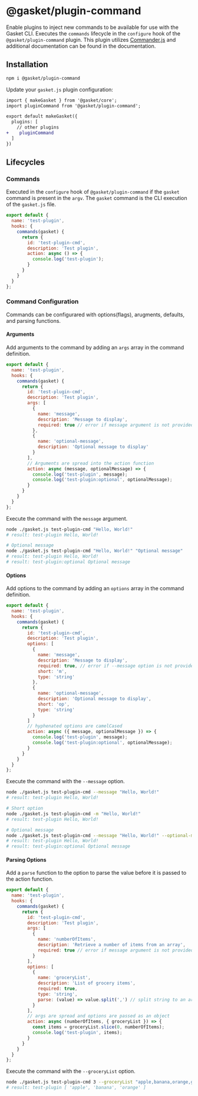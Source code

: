 # @gasket/plugin-command

Enable plugins to inject new commands to be available for use with the Gasket
CLI. Executes the `commands` lifecycle in the `configure` hook of the
`@gasket/plugin-command` plugin. This plugin utilizes [Commander.js] and additional documentation can be found in the documentation.

## Installation

```bash
npm i @gasket/plugin-command
```

Update your `gasket.js` plugin configuration:

```diff
import { makeGasket } from '@gasket/core';
import pluginCommand from '@gasket/plugin-command';

export default makeGasket({
  plugins: [
    // other plugins
+    pluginCommand
  ]
})
```

## Lifecycles

### Commands

Executed in the `configure` hook of `@gasket/plugin-command` if the `gasket` command is present in the `argv`. The `gasket` command is the CLI execution of the `gasket.js` file.

```js
export default {
  name: 'test-plugin',
  hooks: {
    commands(gasket) {
      return {
        id: 'test-plugin-cmd',
        description: 'Test plugin',
        action: async () => {
          console.log('test-plugin');
        }
      }
    }
  }
};
```

### Command Configuration

Commands can be configurared with options(flags), arugments, defaults, and parsing functions.

#### Arguments

Add arguments to the command by adding an `args` array in the command definition.

```js
export default {
  name: 'test-plugin',
  hooks: {
    commands(gasket) {
      return {
        id: 'test-plugin-cmd',
        description: 'Test plugin',
        args: [
          {
            name: 'message',
            description: 'Message to display',
            required: true // error if message argument is not provided
          },
          {
            name: 'optional-message',
            description: 'Optional message to display'
          }
        ],
        // Arguments are spread into the action function
        action: async (message, optionalMessage) => {
          console.log('test-plugin', message);
          console.log('test-plugin:optional', optionalMessage);
        }
      }
    }
  }
};
```

Execute the command with the `message` argument.

```bash
node ./gasket.js test-plugin-cmd "Hello, World!"
# result: test-plugin Hello, World!

# Optional message
node ./gasket.js test-plugin-cmd "Hello, World!" "Optional message"
# result: test-plugin Hello, World!
# result: test-plugin:optional Optional message
```

#### Options

Add options to the command by adding an `options` array in the command definition.

```js
export default {
  name: 'test-plugin',
  hooks: {
    commands(gasket) {
      return {
        id: 'test-plugin-cmd',
        description: 'Test plugin',
        options: [
          {
            name: 'message',
            description: 'Message to display',
            required: true, // error if --message option is not provided
            short: 'm',
            type: 'string'
          },
          {
            name: 'optional-message',
            description: 'Optional message to display',
            short: 'op',
            type: 'string'
          }
        ]
        // hyphenated options are camelCased
        action: async ({ message, optionalMessage }) => {
          console.log('test-plugin', message);
          console.log('test-plugin:optional', optionalMessage);
        }
      }
    }
  }
};
```

Execute the command with the `--message` option.

```bash
node ./gasket.js test-plugin-cmd --message "Hello, World!"
# result: test-plugin Hello, World!

# Short option
node ./gasket.js test-plugin-cmd -m "Hello, World!"
# result: test-plugin Hello, World!

# Optional message
node ./gasket.js test-plugin-cmd --message "Hello, World!" --optional-message "Optional message"
# result: test-plugin Hello, World!
# result: test-plugin:optional Optional message
```

#### Parsing Options

Add a `parse` function to the option to parse the value before it is passed to the action function.

```js
export default {
  name: 'test-plugin',
  hooks: {
    commands(gasket) {
      return {
        id: 'test-plugin-cmd',
        description: 'Test plugin',
        args: [
          {
            name: 'numberOfItems',
            description: 'Retrieve a number of items from an array',
            required: true // error if message argument is not provided
          }
        ],
        options: [
          {
            name: 'groceryList',
            description: 'List of grocery items',
            required: true,
            type: 'string',
            parse: (value) => value.split(',') // split string to an array
          }
        ],
        // args are spread and options are passed as an object
        action: async (numberOfItems, { groceryList }) => {
          const items = groceryList.slice(0, numberOfItems);
          console.log('test-plugin', items);
        }
      }
    }
  }
};
```

Execute the command with the `--groceryList` option.

```bash
node ./gasket.js test-plugin-cmd 3 --groceryList "apple,banana,orange,grape"
# result: test-plugin [ 'apple', 'banana', 'orange' ]
```

<!-- Links -->
[Commander.js]: https://github.com/tj/commander.js?tab=readme-ov-file#commanderjs
